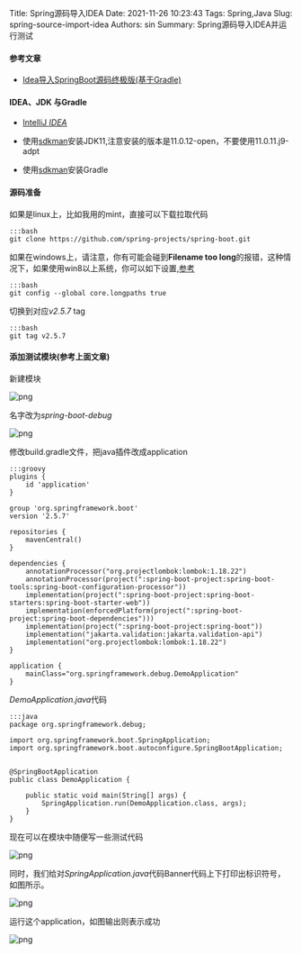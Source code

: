 Title: Spring源码导入IDEA
Date: 2021-11-26 10:23:43
Tags: Spring,Java
Slug: spring-source-import-idea
Authors: sin
Summary: Spring源码导入IDEA并运行测试

#### 参考文章

* [Idea导入SpringBoot源码终极版(基于Gradle)](https://blog.csdn.net/hell_oword/article/details/111757888)



#### IDEA、JDK 与Gradle

* [IntelliJ *IDEA*](https://www.jetbrains.com/idea/download/#section=linux)

* 使用[sdkman](https://sdkman.io/)安装JDK11,注意安装的版本是11.0.12-open，不要使用11.0.11.j9-adpt
* 使用[sdkman](https://sdkman.io/)安装Gradle



#### 源码准备

如果是linux上，比如我用的mint，直接可以下载拉取代码

    :::bash
    git clone https://github.com/spring-projects/spring-boot.git

如果在windows上，请注意，你有可能会碰到**Filename too long**的报错，这种情况下，如果使用win8以上系统，你可以如下设置,[参考](https://blog.csdn.net/liuxiao723846/article/details/78329223)

    :::bash
    git config --global core.longpaths true


切换到对应*v2.5.7* tag

    :::bash
    git tag v2.5.7


#### 添加测试模块(参考上面文章)

新建模块


![png](https://gitee.com/xuanmingyi/imagebed/raw/master/img/20211126100825.png)

名字改为*spring-boot-debug*

![png](https://gitee.com/xuanmingyi/imagebed/raw/master/img/20211126100941.png)



修改build.gradle文件，把java插件改成application



    :::groovy
    plugins {
        id 'application'
    }

    group 'org.springframework.boot'
    version '2.5.7'

    repositories {
        mavenCentral()
    }

    dependencies {
        annotationProcessor("org.projectlombok:lombok:1.18.22")
        annotationProcessor(project(":spring-boot-project:spring-boot-tools:spring-boot-configuration-processor"))
        implementation(project(":spring-boot-project:spring-boot-starters:spring-boot-starter-web"))
        implementation(enforcedPlatform(project(":spring-boot-project:spring-boot-dependencies")))
        implementation(project(":spring-boot-project:spring-boot"))
        implementation("jakarta.validation:jakarta.validation-api")
        implementation("org.projectlombok:lombok:1.18.22")
    }

    application {
        mainClass="org.springframework.debug.DemoApplication"
    }


*DemoApplication.java*代码

    :::java
    package org.springframework.debug;

    import org.springframework.boot.SpringApplication;
    import org.springframework.boot.autoconfigure.SpringBootApplication;


    @SpringBootApplication
    public class DemoApplication {

        public static void main(String[] args) {
            SpringApplication.run(DemoApplication.class, args);
        }
    }



现在可以在模块中随便写一些测试代码


![png](https://gitee.com/xuanmingyi/imagebed/raw/master/img/20211126101235.png)

同时，我们给对*SpringApplication.java*代码Banner代码上下打印出标识符号，如图所示。

![png](https://gitee.com/xuanmingyi/imagebed/raw/master/img/20211126101402.png)

运行这个application，如图输出则表示成功

![png](https://gitee.com/xuanmingyi/imagebed/raw/master/img/20211126101526.png)
